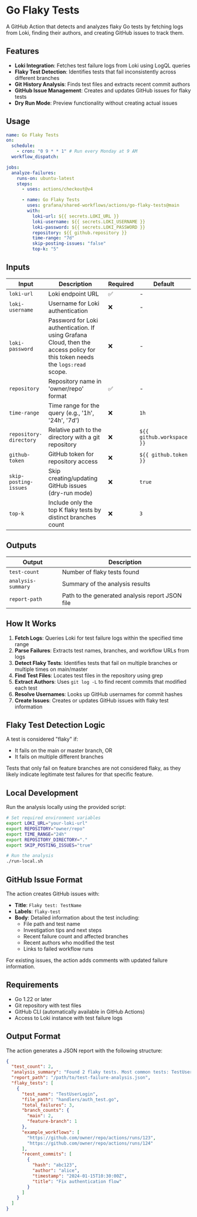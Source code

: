 # Go Flaky Tests

A GitHub Action that detects and analyzes flaky Go tests by fetching logs from Loki, finding their authors, and creating GitHub issues to track them.

## Features

- **Loki Integration**: Fetches test failure logs from Loki using LogQL queries
- **Flaky Test Detection**: Identifies tests that fail inconsistently across different branches
- **Git History Analysis**: Finds test files and extracts recent commit authors
- **GitHub Issue Management**: Creates and updates GitHub issues for flaky tests
- **Dry Run Mode**: Preview functionality without creating actual issues

## Usage

```yaml
name: Go Flaky Tests
on:
  schedule:
    - cron: "0 9 * * 1" # Run every Monday at 9 AM
  workflow_dispatch:

jobs:
  analyze-failures:
    runs-on: ubuntu-latest
    steps:
      - uses: actions/checkout@v4

      - name: Go Flaky Tests
        uses: grafana/shared-workflows/actions/go-flaky-tests@main
        with:
          loki-url: ${{ secrets.LOKI_URL }}
          loki-username: ${{ secrets.LOKI_USERNAME }}
          loki-password: ${{ secrets.LOKI_PASSWORD }}
          repository: ${{ github.repository }}
          time-range: "7d"
          skip-posting-issues: "false"
          top-k: "5"
```

## Inputs

| Input                  | Description                                                                                                                  | Required | Default                   |
| ---------------------- | ---------------------------------------------------------------------------------------------------------------------------- | -------- | ------------------------- |
| `loki-url`             | Loki endpoint URL                                                                                                            | ✅       | -                         |
| `loki-username`        | Username for Loki authentication                                                                                             | ❌       | -                         |
| `loki-password`        | Password for Loki authentication. If using Grafana Cloud, then the access policy for this token needs the `logs:read` scope. | ❌       | -                         |
| `repository`           | Repository name in 'owner/repo' format                                                                                       | ✅       | -                         |
| `time-range`           | Time range for the query (e.g., '1h', '24h', '7d')                                                                           | ❌       | `1h`                      |
| `repository-directory` | Relative path to the directory with a git repository                                                                         | ❌       | `${{ github.workspace }}` |
| `github-token`         | GitHub token for repository access                            | ❌       | `${{ github.token }}`     |
| `skip-posting-issues`  | Skip creating/updating GitHub issues (dry-run mode)           | ❌       | `true`                    |
| `top-k`                | Include only the top K flaky tests by distinct branches count                                                                | ❌       | `3`                       |

## Outputs

| Output             | Description                                     |
| ------------------ | ----------------------------------------------- |
| `test-count`       | Number of flaky tests found                     |
| `analysis-summary` | Summary of the analysis results                 |
| `report-path`      | Path to the generated analysis report JSON file |

## How It Works

1. **Fetch Logs**: Queries Loki for test failure logs within the specified time range
2. **Parse Failures**: Extracts test names, branches, and workflow URLs from logs
3. **Detect Flaky Tests**: Identifies tests that fail on multiple branches or multiple times on main/master
4. **Find Test Files**: Locates test files in the repository using grep
5. **Extract Authors**: Uses `git log -L` to find recent commits that modified each test
6. **Resolve Usernames**: Looks up GitHub usernames for commit hashes
7. **Create Issues**: Creates or updates GitHub issues with flaky test information

## Flaky Test Detection Logic

A test is considered "flaky" if:

- It fails on the main or master branch, OR
- It fails on multiple different branches

Tests that only fail on feature branches are not considered flaky, as they likely indicate legitimate test failures for that specific feature.

## Local Development

Run the analysis locally using the provided script:

```bash
# Set required environment variables
export LOKI_URL="your-loki-url"
export REPOSITORY="owner/repo"
export TIME_RANGE="24h"
export REPOSITORY_DIRECTORY="."
export SKIP_POSTING_ISSUES="true"

# Run the analysis
./run-local.sh
```

## GitHub Issue Format

The action creates GitHub issues with:

- **Title**: `Flaky test: TestName`
- **Labels**: `flaky-test`
- **Body**: Detailed information about the test including:
  - File path and test name
  - Investigation tips and next steps
  - Recent failure count and affected branches
  - Recent authors who modified the test
  - Links to failed workflow runs

For existing issues, the action adds comments with updated failure information.

## Requirements

- Go 1.22 or later
- Git repository with test files
- GitHub CLI (automatically available in GitHub Actions)
- Access to Loki instance with test failure logs

## Output Format

The action generates a JSON report with the following structure:

```json
{
  "test_count": 2,
  "analysis_summary": "Found 2 flaky tests. Most common tests: TestUserLogin (3 total failures; recently changed by alice), TestPayment (1 total failures; recently changed by bob)",
  "report_path": "/path/to/test-failure-analysis.json",
  "flaky_tests": [
    {
      "test_name": "TestUserLogin",
      "file_path": "handlers/auth_test.go",
      "total_failures": 3,
      "branch_counts": {
        "main": 2,
        "feature-branch": 1
      },
      "example_workflows": [
        "https://github.com/owner/repo/actions/runs/123",
        "https://github.com/owner/repo/actions/runs/124"
      ],
      "recent_commits": [
        {
          "hash": "abc123",
          "author": "alice",
          "timestamp": "2024-01-15T10:30:00Z",
          "title": "Fix authentication flow"
        }
      ]
    }
  ]
}
```
